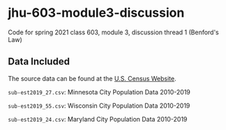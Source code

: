 # jhu-603-module3-discussion

Code for spring 2021 class 603, module 3, discussion thread 1 (Benford's Law)

## Data Included

The source data can be found at the [U.S. Census Website](https://www.census.gov/data/datasets/time-series/demo/popest/2010s-total-cities-and-towns.html#ds).

`sub-est2019_27.csv`: Minnesota City Population Data 2010-2019

`sub-est2019_55.csv`: Wisconsin City Population Data 2010-2019

`sub-est2019_24.csv`: Maryland City Population Data 2010-2019

